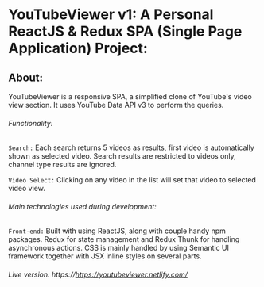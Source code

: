 # YouTubeViewer v1: A Personal ReactJS & Redux SPA (Single Page Application) Project:

## About:

YouTubeViewer is a responsive SPA, a simplified clone of YouTube's video view section.
It uses YouTube Data API v3 to perform the queries.

###### Functionality:

`Search:` Each search returns 5 videos as results, first video is automatically shown as selected video.
Search results are restricted to videos only, channel type results are ignored.

`Video Select:` Clicking on any video in the list will set that video to selected video view.

###### Main technologies used during development:

`Front-end:` Built with using ReactJS, along with couple handy npm packages. Redux for state management and Redux Thunk for handling asynchronous actions. CSS is mainly handled by using Semantic UI framework together with JSX inline styles on several parts.

###### Live version: https://https://youtubeviewer.netlify.com/
